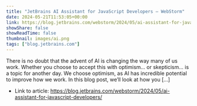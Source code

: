 ```yaml
---
title: "JetBrains AI Assistant for JavaScript Developers – WebStorm"
date: 2024-05-21T11:53:05+00:00
link: https://blog.jetbrains.com/webstorm/2024/05/ai-assistant-for-javascript-developers/
showShare: false
showReadTime: false
thumbnail: images/ai.png
tags: ["blog.jetbrains.com"]
---
```

There is no doubt that the advent of AI is changing the way many of us work. Whether you choose to accept this with optimism… or skepticism… is a topic for another day. We choose optimism, as AI has incredible potential to improve how we work. In this blog post, we’ll look at how you […]

- Link to article: https://blog.jetbrains.com/webstorm/2024/05/ai-assistant-for-javascript-developers/